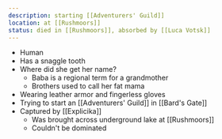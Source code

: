 ```yaml
---
description: starting [[Adventurers' Guild]]
location: at [[Rushmoors]]
status: died in [[Rushmoors]], absorbed by [[Luca Votsk]]
---
```

- Human
- Has a snaggle tooth
- Where did she get her name?
	- Baba is a regional term for a grandmother
	- Brothers used to call her fat mama
- Wearing leather armor and fingerless gloves
- Trying to start an [[Adventurers' Guild]] in [[Bard's Gate]]
- Captured by [[Explicika]]
	- Was brought across underground lake at [[Rushmoors]]
	- Couldn't be dominated
